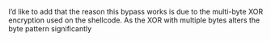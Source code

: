 I’d like to add that the reason this bypass works is due to the multi-byte XOR encryption used on the shellcode.
As the XOR with multiple bytes alters the byte pattern significantly
